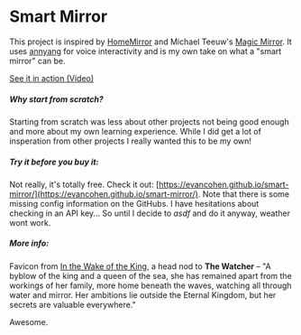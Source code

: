 # Smart Mirror
This project is inspired by [HomeMirror](https://github.com/HannahMitt/HomeMirror) and Michael Teeuw's [Magic Mirror](http://michaelteeuw.nl/tagged/magicmirror). It uses [annyang](https://github.com/TalAter/annyang) for voice interactivity and is my own take on what a "smart mirror" can be.

[See it in action (Video)](https://www.youtube.com/watch?v=PDIbhV8Nvq8)

##### Why start from scratch?
Starting from scratch was less about other projects not being good enough and more about my own learning experience. While I did get a lot of insperation from other projects I really wanted this to be my own!

##### Try it before you buy it:
Not really, it's totally free. Check it out: [https://evancohen.github.io/smart-mirror/](https://evancohen.github.io/smart-mirror/).
Note that there is some missing config information on the GitHubs. I have hesitations about checking in an API key... So until I decide to *asdf* and do it anyway, weather wont work. 

##### More info:
Favicon from [In the Wake of the King](http://walkingmind.evilhat.com/2014/03/17/in-the-wake-of-the-king/), a head nod to **The Watcher** – "A byblow of the king and a queen of the sea, she has remained apart from the workings of her family, more home beneath the waves, watching all through water and mirror. Her ambitions lie outside the Eternal Kingdom, but her secrets are valuable everywhere."

Awesome.
